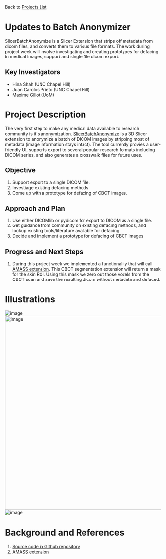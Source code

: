 Back to [Projects List](../../README.md#ProjectsList)

# Updates to Batch Anonymizer
SlicerBatchAnonymize is a Slicer Extension that strips off metadata from dicom files, and converts them to various file formats.
The work during project week will involve investigating and creating prototypes for defacing in medical images, support and single file dicom export.

## Key Investigators

- Hina Shah (UNC Chapel Hill)
- Juan Carolos Prieto (UNC Chapel Hill)
- Maxime Gillot (UoM)

# Project Description

<!-- Add a short paragraph describing the project. -->
The very first step to make any medical data available to research community is it's anonymization. [SlicerBatchAnonymize](https://github.com/hina-shah/SlicerBatchAnonymize)
is a 3D Slicer extension to anonymize a batch of DICOM images by stripping most of metadata (image information stays intact).
The tool currently provies a user-friendly UI, supports export to several popular research formats including DICOM series, and also generates a crosswalk files for future uses.


## Objective

<!-- Describe here WHAT you would like to achieve (what you will have as end result). -->

1. Support export to a single DICOM file.
2. Investiage existing defacing methods
3. Come up with a prototype for defacing of CBCT images.

## Approach and Plan

<!-- Describe here HOW you would like to achieve the objectives stated above. -->

1. Use either DICOMlib or pydicom for export to DICOM as a single file.
2. Get guidance from community on existing defacing methods, and lookup existing tools/literature available for defacing
3. Decide and implement a prototype for defacing of CBCT images

## Progress and Next Steps

<!-- Update this section as you make progress, describing of what you have ACTUALLY DONE. If there are specific steps that you could not complete then you can describe them here, too. -->

1. During this project week we implemented a functionality that will call [AMASS extension](../AMASSS_CBCT/README.md). This CBCT segmentation extension will return a mask for the skin ROI. Using this mask we zero out those voxels from the CBCT scan and save the resulting dicom without metadata and defaced.

# Illustrations

<!-- Add pictures and links to videos that demonstrate what has been accomplished.
![Description of picture](Example2.jpg)
![Some more images](Example2.jpg)
-->
![image](https://user-images.githubusercontent.com/22948571/149800624-b1468449-96a1-467c-ad49-7559e68fb74b.png)
<img width="627" alt="image" src="https://user-images.githubusercontent.com/22948571/176884686-50af5a43-ea1c-408e-ba50-902a984b13a2.png">
![image](https://user-images.githubusercontent.com/22948571/176885382-1e115e85-3a17-4869-9c7a-9d7df5702b95.png)




# Background and References

<!-- If you developed any software, include link to the source code repository. If possible, also add links to sample data, and to any relevant publications. -->
1. [Source code in Github repository](https://github.com/hina-shah/SlicerBatchAnonymize)
2. [AMASS extension](https://github.com/Maxlo24/Slicer_Automatic_Tools)
